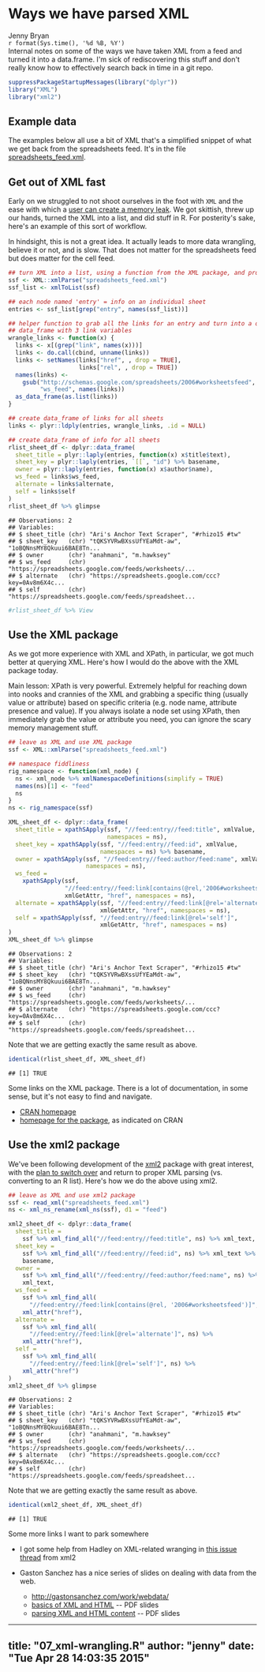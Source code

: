 # Ways we have parsed XML
Jenny Bryan  
`r format(Sys.time(), '%d %B, %Y')`  
Internal notes on some of the ways we have taken XML from a feed and turned
it into a data.frame. I'm sick of rediscovering this stuff and don't really
know how to effectively search back in time in a git repo.


```r
suppressPackageStartupMessages(library("dplyr"))
library("XML")
library("xml2")
```

## Example data

The examples below all use a bit of XML that's a simplified snippet of what
we get back from the spreadsheets feed. It's in the file
[spreadsheets_feed.xml](spreadsheets_feed.xml).

## Get out of XML fast

Early on we struggled to not shoot ourselves in the foot with `XML` and the
ease with which a [user can create a memory
leak](http://www.omegahat.org/RSXML/MemoryManagement.html). We got skittish,
threw up our hands, turned the XML into a list, and did stuff in R. For
posterity's sake, here's an example of this sort of workflow.

In hindsight, this is not a great idea. It actually leads to more data
wrangling, believe it or not, and is slow. That does not matter for the
spreadsheets feed but does matter for the cell feed.


```r
## turn XML into a list, using a function from the XML package, and proceed
ssf <- XML::xmlParse("spreadsheets_feed.xml")
ssf_list <- xmlToList(ssf)

## each node named 'entry' = info on an individual sheet
entries <- ssf_list[grep("entry", names(ssf_list))]

## helper function to grab all the links for an entry and turn into a one-row
## data_frame with 3 link variables
wrangle_links <- function(x) {
  links <- x[(grep("link", names(x)))]
  links <- do.call(cbind, unname(links))
  links <- setNames(links["href", , drop = TRUE],
                    links["rel", , drop = TRUE])
  names(links) <-
    gsub("http://schemas.google.com/spreadsheets/2006#worksheetsfeed",
         "ws_feed", names(links))
  as_data_frame(as.list(links))
}

## create data_frame of links for all sheets
links <- plyr::ldply(entries, wrangle_links, .id = NULL)

## create data_frame of info for all sheets
rlist_sheet_df <- dplyr::data_frame(
  sheet_title = plyr::laply(entries, function(x) x$title$text),
  sheet_key = plyr::laply(entries, `[[`, "id") %>% basename,
  owner = plyr::laply(entries, function(x) x$author$name),
  ws_feed = links$ws_feed,
  alternate = links$alternate,
  self = links$self
)
rlist_sheet_df %>% glimpse
```

```
## Observations: 2
## Variables:
## $ sheet_title (chr) "Ari's Anchor Text Scraper", "#rhizo15 #tw"
## $ sheet_key   (chr) "tQKSYVRwBXssUfYEaMdt-aw", "1oBQNnsMY8Qkuui6BAE8Tn...
## $ owner       (chr) "anahmani", "m.hawksey"
## $ ws_feed     (chr) "https://spreadsheets.google.com/feeds/worksheets/...
## $ alternate   (chr) "https://spreadsheets.google.com/ccc?key=0Av8m6X4c...
## $ self        (chr) "https://spreadsheets.google.com/feeds/spreadsheet...
```

```r
#rlist_sheet_df %>% View
```

## Use the XML package

As we got more experience with XML and XPath, in particular, we got much
better at querying XML. Here's how I would do the above with the XML package
today.

Main lesson: XPath is very powerful. Extremely helpful for reaching down into
nooks and crannies of the XML and grabbing a specific thing (usually value or
attribute) based on specific criteria (e.g. node name, attribute presence and
value). If you always isolate a node set using XPath, then immediately grab
the value or attribute you need, you can ignore the scary memory management
stuff.


```r
## leave as XML and use XML package
ssf <- XML::xmlParse("spreadsheets_feed.xml")

## namespace fiddliness
rig_namespace <- function(xml_node) {
  ns <- xml_node %>% xmlNamespaceDefinitions(simplify = TRUE)
  names(ns)[1] <- "feed"
  ns
}
ns <- rig_namespace(ssf)

XML_sheet_df <- dplyr::data_frame(
  sheet_title = xpathSApply(ssf, "//feed:entry//feed:title", xmlValue,
                            namespaces = ns),
  sheet_key = xpathSApply(ssf, "//feed:entry//feed:id", xmlValue,
                          namespaces = ns) %>% basename,
  owner = xpathSApply(ssf, "//feed:entry//feed:author/feed:name", xmlValue,
                      namespaces = ns),
  ws_feed =
    xpathSApply(ssf,
                "//feed:entry//feed:link[contains(@rel,'2006#worksheetsfeed')]",
                xmlGetAttr, "href", namespaces = ns),
  alternate = xpathSApply(ssf, "//feed:entry//feed:link[@rel='alternate']",
                          xmlGetAttr, "href", namespaces = ns),
  self = xpathSApply(ssf, "//feed:entry//feed:link[@rel='self']",
                          xmlGetAttr, "href", namespaces = ns)
)
XML_sheet_df %>% glimpse
```

```
## Observations: 2
## Variables:
## $ sheet_title (chr) "Ari's Anchor Text Scraper", "#rhizo15 #tw"
## $ sheet_key   (chr) "tQKSYVRwBXssUfYEaMdt-aw", "1oBQNnsMY8Qkuui6BAE8Tn...
## $ owner       (chr) "anahmani", "m.hawksey"
## $ ws_feed     (chr) "https://spreadsheets.google.com/feeds/worksheets/...
## $ alternate   (chr) "https://spreadsheets.google.com/ccc?key=0Av8m6X4c...
## $ self        (chr) "https://spreadsheets.google.com/feeds/spreadsheet...
```

Note that we are getting exactly the same result as above.


```r
identical(rlist_sheet_df, XML_sheet_df)
```

```
## [1] TRUE
```

Some links on the XML package. There is a lot of documentation, in some
sense, but it's not easy to find and navigate.

  * [CRAN homepage](http://cran.r-project.org/web/packages/XML/index.html)
  * [homepage for the package](http://www.omegahat.org/RSXML/), as indicated on CRAN

## Use the xml2 package

We've been following development of the
[xml2](https://github.com/hadley/xml2) package with great interest, with the
[plan to switch over](https://github.com/jennybc/googlesheets/pull/102) and
return to proper XML parsing (vs. converting to an R list). Here's how we do
the above using xml2.


```r
## leave as XML and use xml2 package
ssf <- read_xml("spreadsheets_feed.xml")
ns <- xml_ns_rename(xml_ns(ssf), d1 = "feed")

xml2_sheet_df <- dplyr::data_frame(
  sheet_title =
    ssf %>% xml_find_all("//feed:entry//feed:title", ns) %>% xml_text,
  sheet_key =
    ssf %>% xml_find_all("//feed:entry//feed:id", ns) %>% xml_text %>%
    basename,
  owner =
    ssf %>% xml_find_all("//feed:entry//feed:author/feed:name", ns) %>%
    xml_text,
  ws_feed =
    ssf %>% xml_find_all(
      "//feed:entry//feed:link[contains(@rel, '2006#worksheetsfeed')]", ns) %>%
    xml_attr("href"),
  alternate =
    ssf %>% xml_find_all(
      "//feed:entry//feed:link[@rel='alternate']", ns) %>%
    xml_attr("href"),
  self =
    ssf %>% xml_find_all(
      "//feed:entry//feed:link[@rel='self']", ns) %>%
    xml_attr("href")
)
xml2_sheet_df %>% glimpse
```

```
## Observations: 2
## Variables:
## $ sheet_title (chr) "Ari's Anchor Text Scraper", "#rhizo15 #tw"
## $ sheet_key   (chr) "tQKSYVRwBXssUfYEaMdt-aw", "1oBQNnsMY8Qkuui6BAE8Tn...
## $ owner       (chr) "anahmani", "m.hawksey"
## $ ws_feed     (chr) "https://spreadsheets.google.com/feeds/worksheets/...
## $ alternate   (chr) "https://spreadsheets.google.com/ccc?key=0Av8m6X4c...
## $ self        (chr) "https://spreadsheets.google.com/feeds/spreadsheet...
```

Note that we are getting exactly the same result as above.


```r
identical(xml2_sheet_df, XML_sheet_df)
```

```
## [1] TRUE
```

Some more links I want to park somewhere

  * I got some help from Hadley on XML-related wranging in [this issue thread](https://github.com/hadley/xml2/issues/24) from xml2
  * Gaston Sanchez has a nice series of slides on dealing with data from the web.

     - http://gastonsanchez.com/work/webdata/
     - [basics of XML and HTML](http://gastonsanchez.com/work/webdata/getting_web_data_r3_basics_xml_html.pdf) -- PDF slides
     - [parsing XML and HTML content](http://gastonsanchez.com/work/webdata/getting_web_data_r4_parsing_xml_html.pdf) -- PDF slides

---
title: "07_xml-wrangling.R"
author: "jenny"
date: "Tue Apr 28 14:03:35 2015"
---
